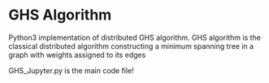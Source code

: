 # GHS Algorithm
Python3 implementation of distributed GHS algorithm.
GHS algorithm is the classical distributed algorithm constructing a minimum spanning tree in a graph with weights assigned to its edges

GHS_Jupyter.py is the main code file!
